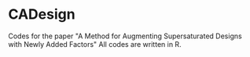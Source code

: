 # CADesign
Codes for the paper "A Method for Augmenting Supersaturated Designs with Newly Added Factors"
All codes are written in R.
